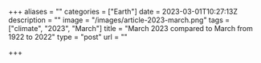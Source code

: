 +++
aliases = ""
categories = ["Earth"]
date = 2023-03-01T10:27:13Z
description = ""
image = "/images/article-2023-march.png"
tags = ["climate", "2023", "March"]
title = "March 2023 compared to March from 1922 to 2022"
type = "post"
url = ""

+++
